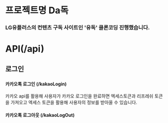 # 프로젝트명 Da독
### LG유플러스의 컨텐츠 구독 사이트인 '유독' 클론코딩 진행했습니다.
#
# API(/api)
## 로그인 
###

#### 카카오톡 로그인 (/kakaoLogin)
카카오 api를 활용해 사용자가 카카오 로그인을 완료하면 엑세스토큰과 리프레쉬 토큰을 가져오고 엑세스 토큰을 활용해 사용자의 정보를 받아올 수 있습니다.
#### 카카오톡 로그아웃 (/kakaoLogOut)

